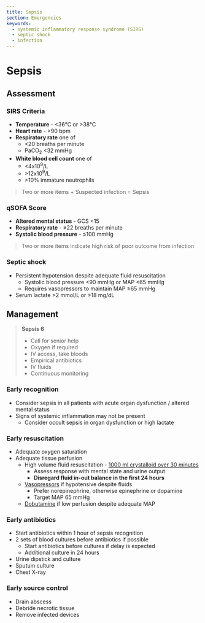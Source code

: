 ```yaml
---
title: Sepsis
section: Emergencies
keywords:
  - systemic inflammatory response syndrome (SIRS)
  - septic shock
  - infection
---
```


# Sepsis

## Assessment

### SIRS Criteria

- **Temperature** - <36°C or >38°C
- **Heart rate** - >90 bpm
- **Respiratory rate** one of
  - <20 breaths per minute
  - PaCO<sub>2</sub> <32 mmHg
- **White blood cell count** one of
  - <4x10<sup>9</sup>/L
  - \>12x10<sup>9</sup>/L
  - \>10% immature neutrophils

> Two or more items + Suspected infection = Sepsis

### qSOFA Score

- **Altered mental status** - GCS <15
- **Respiratory rate** - ≥22 breaths per minute
- **Systolic blood pressure** - ≤100 mmHg

> Two or more items indicate high risk of poor outcome from infection

### Septic shock

- Persistent hypotension despite adequate fluid resuscitation
  - Systolic blood pressure <90 mmHg or MAP <65 mmHg
  - Requires vasopressors to maintain MAP ≥65 mmHg
- Serum lactate >2 mmol/L or >18 mg/dL

## Management

> **Sepsis 6**
> - Call for senior help
> - Oxygen if required
> - IV access, take bloods
> - Empirical antibiotics
> - IV fluids
> - Continuous monitoring

### Early recognition

- Consider sepsis in all patients with acute organ dysfunction / altered mental status
- Signs of systemic inflammation may not be present
  - Consider occult sepsis in organ dysfunction or high lactate

### Early resuscitation

- Adequate oxygen saturation
- Adequate tissue perfusion
  - High volume fluid resuscitation - [1000 ml crystalloid over 30 minutes](../treatments/fluids#septic-shock)
    - Assess response with mental state and urine output
    - **Disregard fluid in-out balance in the first 24 hours**
  - [Vasopressors](../treatments/vasopressors#norepinephrine) if hypotensive despite fluids
    - Prefer norepinephrine, otherwise epinephrine or dopamine
    - Target MAP 65 mmHg
  - [Dobutamine](../treatments/vasopressors#dobutamine) if low perfusion despite adequate MAP

### Early antibiotics

- Start antibiotics within 1 hour of sepsis recognition
- 2 sets of blood cultures before antibiotics if possible
  - Start antibiotics before cultures if delay is expected
  - Additional culture in 24 hours
- Urine dipstick and culture
- Sputum culture
- Chest X-ray

### Early source control

- Drain abscess
- Debride necrotic tissue
- Remove infected devices
